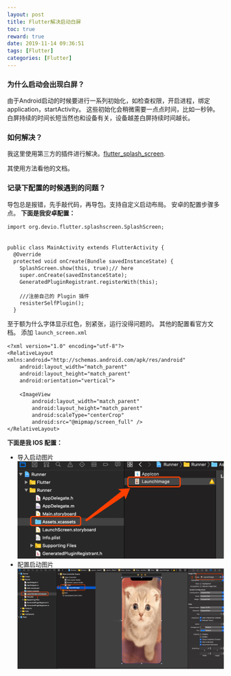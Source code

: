 ```yaml
---
layout: post
title: Flutter解决启动白屏
toc: true
reward: true
date: 2019-11-14 09:36:51
tags: [Flutter]
categories: [Flutter]
---
```

### 为什么启动会出现白屏？
由于Android启动的时候要进行一系列初始化，如检查权限，开启进程，绑定application，startActivity。
这些初始化会稍微需要一点点时间，比如一秒钟。白屏持续的时间长短当然也和设备有关，设备越差白屏持续时间越长。
<!--more-->
### 如何解决？
我这里使用第三方的插件进行解决。[flutter_splash_screen](https://pub.flutter-io.cn/packages/flutter_splash_screen).

其使用方法看他的文档。

### 记录下配置的时候遇到的问题？
导包总是报错，先手敲代码，再导包。支持自定义启动布局。
安卓的配置步骤多点。
**下面是我安卓配置：**
```
import org.devio.flutter.splashscreen.SplashScreen;


public class MainActivity extends FlutterActivity {
  @Override
  protected void onCreate(Bundle savedInstanceState) {
    SplashScreen.show(this, true);// here
    super.onCreate(savedInstanceState);
    GeneratedPluginRegistrant.registerWith(this);

    ///注册自己的 Plugin 插件
    resisterSelfPlugin();
  }
```
至于额为什么字体显示红色，别紧张，运行没得问题的。
其他的配置看官方文档。
添加
`launch_screen.xml`
```
<?xml version="1.0" encoding="utf-8"?>
<RelativeLayout xmlns:android="http://schemas.android.com/apk/res/android"
    android:layout_width="match_parent"
    android:layout_height="match_parent"
    android:orientation="vertical">

    <ImageView
        android:layout_width="match_parent"
        android:layout_height="match_parent"
        android:scaleType="centerCrop"
        android:src="@mipmap/screen_full" />
</RelativeLayout>
```

**下面是我 IOS 配置：**
* 导入启动图片
![](https://github.com/MarkCHYL/BLOG/blob/master/marksource/images/WechatIMG309.png?raw=true)
* 配置启动图片
![](https://github.com/MarkCHYL/BLOG/blob/master/marksource/images/WechatIMG310.png?raw=true)




